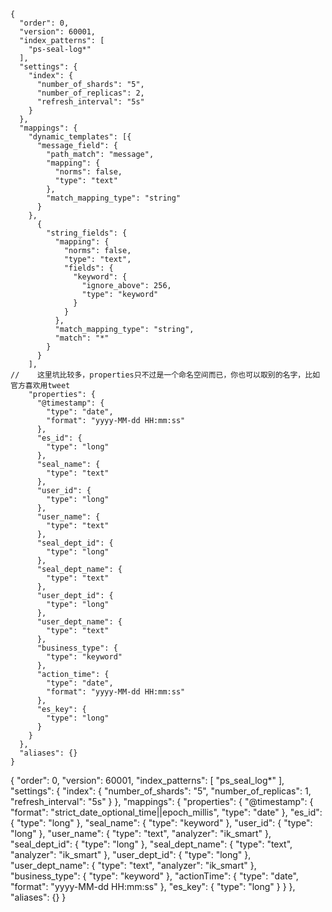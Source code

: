 ```json5
{
  "order": 0,
  "version": 60001,
  "index_patterns": [
    "ps-seal-log*"
  ],
  "settings": {
    "index": {
      "number_of_shards": "5",
      "number_of_replicas": 2,
      "refresh_interval": "5s"
    }
  },
  "mappings": {
    "dynamic_templates": [{
      "message_field": {
        "path_match": "message",
        "mapping": {
          "norms": false,
          "type": "text"
        },
        "match_mapping_type": "string"
      }
    },
      {
        "string_fields": {
          "mapping": {
            "norms": false,
            "type": "text",
            "fields": {
              "keyword": {
                "ignore_above": 256,
                "type": "keyword"
              }
            }
          },
          "match_mapping_type": "string",
          "match": "*"
        }
      }
    ],
//    这里坑比较多，properties只不过是一个命名空间而已，你也可以取别的名字，比如官方喜欢用tweet
    "properties": {
      "@timestamp": {
        "type": "date",
        "format": "yyyy-MM-dd HH:mm:ss"
      },
      "es_id": {
        "type": "long"
      },
      "seal_name": {
        "type": "text"
      },
      "user_id": {
        "type": "long"
      },
      "user_name": {
        "type": "text"
      },
      "seal_dept_id": {
        "type": "long"
      },
      "seal_dept_name": {
        "type": "text"
      },
      "user_dept_id": {
        "type": "long"
      },
      "user_dept_name": {
        "type": "text"
      },
      "business_type": {
        "type": "keyword"
      },
      "action_time": {
        "type": "date",
        "format": "yyyy-MM-dd HH:mm:ss"
      },
      "es_key": {
        "type": "long"
      }
    }
  },
  "aliases": {}
}
```



{
	"order": 0,
	"version": 60001,
	"index_patterns": [
		"ps_seal_log*"
	],
	"settings": {
		"index": {
			"number_of_shards": "5",
			"number_of_replicas": 1,
			"refresh_interval": "5s"
		}
	},
	"mappings": {
			"properties": {
				"@timestamp": {
					"format": "strict_date_optional_time||epoch_millis",
          "type": "date"
				},
				"es_id": {
					"type": "long"
				},
				"seal_name": {
					"type": "keyword"
				},
				"user_id": {
					"type": "long"
				},
				"user_name": {
					"type": "text",
					"analyzer": "ik_smart"
				},
				"seal_dept_id": {
					"type": "long"
				},
				"seal_dept_name": {
					"type": "text",
					"analyzer": "ik_smart"
				},
				"user_dept_id": {
					"type": "long"
				},
				"user_dept_name": {
					"type": "text",
					"analyzer": "ik_smart"
				},
				"business_type": {
					"type": "keyword"
				},
				"actionTime": {
			  	"type": "date",
          "format": "yyyy-MM-dd HH:mm:ss"
				},
				"es_key": {
					"type": "long"
				}
			}
	},
	"aliases": {}
}